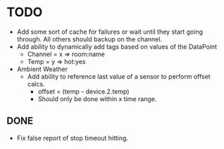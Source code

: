 

# TODO
* Add some sort of cache for failures or wait until they start going through. All others should backup on the channel.
* Add ability to dynamically add tags based on values of the DataPoint
    * Channel = x => room:name
    * Temp = y => hot:yes
* Ambient Weather
    * Add ability to reference last value of a sensor to perform offset calcs. 
        * offset = (temp - device.2.temp)
        * Should only be done within x time range.

## DONE
* Fix false report of stop timeout hitting.

